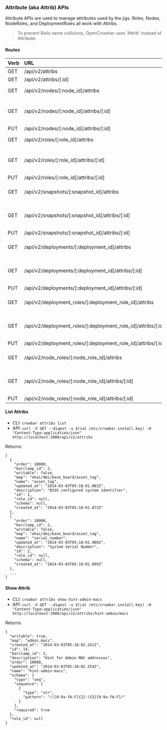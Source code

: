 ### Attribute (aka Attrib) APIs

Attribute APIs are used to manage attributes used by the jigs.
Roles, Nodes, NodeRoles, and DeploymentRoles all work with Attribs.

> To prevent Rails name collisions, OpenCrowbar uses 'Attrib' instead of Attribute.

#### Routes

| Verb | URL | Options | Returns | Comments |
|:------|:-----------------------|--------|--------|:----------------|
| GET  | /api/v2/attribs  | none   | List Attribs | - | 
| GET  | /api/v2/attribs/[:id]  | none   | Show Attrib | - | 
| GET  | /api/v2/nodes/[:node_id]/attribs  | none   | List Attribs for a specific node| - | 
| GET  | /api/v2/nodes/[:node_id]/attribs/[:id]  | none   | Show Attrib (including value) for a specific Node| - | 
| PUT  | /api/v2/nodes/[:node_id]/attribs/[:id]  | none   | Update Attrib |
| GET  | /api/v2/roles/[:role_id]/attribs  | none   | List Attribs for a specific role| - | 
| GET  | /api/v2/roles/[:role_id]/attribs/[:id]  | none   | Show Attrib (including value) for a specific Role| - | 
| PUT  | /api/v2/roles/[:role_id]/attribs/[:id]  | none   | Update Attrib |
| GET  | /api/v2/snapshots/[:snapshot_id]/attribs  | none   | List Attribs for a specific snapshot| - | 
| GET  | /api/v2/snapshots/[:snapshot_id]/attribs/[:id]  | none   | Show Attrib (including value) for a specific Snapshot| - | 
| PUT  | /api/v2/snapshots/[:snapshot_id]/attribs/[:id]  | none   | Update Attrib |
| GET  | /api/v2/deployments/[:deployment_id]/attribs  | none   | List Attribs for a specific deployment| - | 
| GET  | /api/v2/deployments/[:deployment_id]/attribs/[:id]  | none   | Show Attrib (including value) for a specific Deployment| - | 
| PUT  | /api/v2/deployments/[:deployment_id]/attribs/[:id]  | none   | Update Attrib |
| GET  | /api/v2/deployment_roles/[:deployment_role_id]/attribs  | none   | List Attribs for a specific deployment_role| - | 
| GET  | /api/v2/deployment_roles/[:deployment_role_id]/attribs/[:id]  | none   | Show Attrib (including value) for a specific Deployment_Role| - | 
| PUT  | /api/v2/deployment_roles/[:deployment_role_id]/attribs/[:id]  | none   | Update Attrib |
| GET  | /api/v2/node_roles/[:node_role_id]/attribs  | none   | List Attribs for a specific node_role| - | 
| GET  | /api/v2/node_roles/[:node_role_id]/attribs/[:id]  | none   | Show Attrib (including value) for a specific Node_Role| - | 
| PUT  | /api/v2/node_roles/[:node_role_id]/attribs/[:id]  | none   | Update Attrib |


#### List Attribs

* CLI: `crowbar attribs list`
* API: `curl -X GET
        --digest -u $(cat /etc/crowbar.install.key)
        -H "Content-Type:application/json"
        http://localhost:3000/api/v2/attribs`

Returns:

    [
      {
        "order": 10000,
        "barclamp_id": 2,
        "writable": false,
        "map": "ohai/dmi/base_board/asset_tag",
        "name": "asset_tag",
        "updated_at": "2014-03-03T05:18:01.883Z",
        "description": "BIOS configured system identifier",
        "id": 1,
        "role_id": null,
        "schema": null,
        "created_at": "2014-03-03T05:18:01.873Z"
      },
      {
        "order": 10000,
        "barclamp_id": 2,
        "writable": false,
        "map": "ohai/dmi/base_board/asset_tag",
        "name": "serial_number",
        "updated_at": "2014-03-03T05:18:01.909Z",
        "description": "System Serial Number",
        "id": 2,
        "role_id": null,
        "schema": null,
        "created_at": "2014-03-03T05:18:01.899Z"
      },
      ...
    ]

#### Show Attrib

* CLI: `crowbar attribs show hint-admin-macs`
* API: `curl -X GET
        --digest -u $(cat /etc/crowbar.install.key)
        -H "Content-Type:application/json"
        http://localhost:3000/api/v2/attribs/hint-admin/macs`

Returns

    {
      "writable": true,
      "map": "admin_macs",
      "created_at": "2014-03-03T05:18:02.241Z",
      "id": 14,
      "barclamp_id": 2,
      "description": "Hint for Admin MAC addresses",
      "order": 10000,
      "updated_at": "2014-03-03T05:18:02.254Z",
      "name": "hint-admin-macs",
      "schema": {
        "type": "seq",
        "sequence": [
          {
            "type": "str",
            "pattern": "/([0-9a-fA-F]{2}:){5}[0-9a-fA-F]/"
          }
        ],
        "required": true
      },
      "role_id": null
    }

